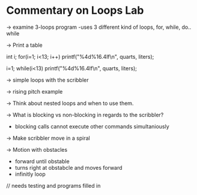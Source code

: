 # Commentary on Loops Lab

-> examine 3-loops program
-uses 3 different kind of loops, for, while, do.. while

-> Print a table

int i;
for(i=1; i<13; i++)
printf("%4d%16.4lf\n", quarts, liters);

i=1;
while(i<13)
printf("%4d%16.4lf\n", quarts, liters); 

-> simple loops with the scribbler

-> rising pitch example

-> Think about nested loops and when to use them.


-> What is blocking vs non-blocking in regards to the scribbler?
- blocking calls cannot execute other commands simultaniously

-> Make scribbler move in a spiral

-> Motion with obstacles
- forward until obstable
- turns right at obstabcle and moves forward
- infinitly loop

// needs testing and programs filled in

